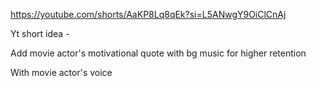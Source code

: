 https://youtube.com/shorts/AaKP8Lq8qEk?si=L5ANwgY9OiClCnAj


Yt short idea - 


Add movie actor's motivational quote with bg music for higher retention


With movie actor's voice